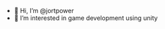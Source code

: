 - 👋 Hi, I’m @jortpower
- 👀 I’m interested in game development using unity

<!---
jortpower/jortpower is a ✨ special ✨ repository because its `README.md` (this file) appears on your GitHub profile.
You can click the Preview link to take a look at your changes.
--->
